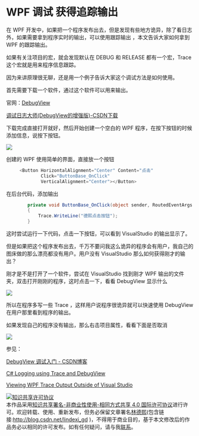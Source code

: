 # WPF 调试 获得追踪输出

在 WPF 开发中，如果把一个程序发布出去，但是发现有些地方诡异，除了看日志外，如果需要拿到程序实时的输出，可以使用跟踪输出 ，本文告诉大家如何拿到 WPF 的跟踪输出。

<!--more-->
<!-- CreateTime:2020/3/5 9:26:16 -->

<!-- csdn -->

<!-- 标签： WPF，调试 -->

如果有关注项目的宏，就会发现默认在 DEBUG 和 RELEASE 都有一个宏，Trace 这个宏就是用来程序信息跟踪。

因为来讲原理很无聊，还是用一个例子告诉大家这个调试方法是如何使用。

首先需要下载一个软件，通过这个软件可以用来输出。

官网：[DebugView](https://docs.microsoft.com/en-us/sysinternals/downloads/debugview )

[调试日志大师(DebugView的增强版)-CSDN下载](https://download.csdn.net/download/wg_duan/943900 )

下载完成直接打开就好，然后开始创建一个空白的 WPF 程序，在按下按钮的时候添加信息，说按下按钮。

![](http://image.acmx.xyz/lindexi%2F2018516145883346.jpg)

创建的 WPF 使用简单的界面，直接放一个按钮

```csharp
     <Button HorizontalAlignment="Center" Content="点击"
             Click="ButtonBase_OnClick"
             VerticalAlignment="Center"></Button>
```

在后台代码，添加输出

```csharp
        private void ButtonBase_OnClick(object sender, RoutedEventArgs e)
        {
            Trace.WriteLine("德熙点击按钮");
        }
```

这时尝试运行一下代码，点击一下按钮，可以看到 VisualStudio 的输出显示了。

但是如果把这个程序发布出去，千万不要问我这么诡异的程序会有用户，我自己的图床做的那么漂亮都没有用户。用户没有 VisualStudio 那么如何获得刚才的输出？

刚才是不是打开了一个软件，尝试在 VisualStudio 找到刚才 WPF 输出的文件夹，双击打开刚刚的程序，这时点击一下，看看 DebugView 显示什么

![](http://image.acmx.xyz/lindexi%2F201851615428160.jpg)

所以在程序多写一些 Trace ，这样用户说程序很诡异就可以快速使用 DebugView 在用户那里看到程序的输出。

如果发现自己的程序没有输出，那么右击项目属性，看看下面是否取消

![](http://image.acmx.xyz/lindexi%2F201851615734398.jpg)

参见：

[DebugView 调试入门 - CSDN博客](https://blog.csdn.net/jiankunking/article/details/44984487 )

[C# Logging using Trace and DebugView](http://dickvdbrink.github.io/c%23/2015/01/09/CSharp-Logging-using-Trace-and-DebugView.html )

[Viewing WPF Trace Output Outside of Visual Studio](https://wpf.2000things.com/2017/06/29/1212-viewing-wpf-trace-output-outside-of-visual-studio/#comment-61387 )

<a rel="license" href="http://creativecommons.org/licenses/by-nc-sa/4.0/"><img alt="知识共享许可协议" style="border-width:0" src="https://licensebuttons.net/l/by-nc-sa/4.0/88x31.png" /></a><br />本作品采用<a rel="license" href="http://creativecommons.org/licenses/by-nc-sa/4.0/">知识共享署名-非商业性使用-相同方式共享 4.0 国际许可协议</a>进行许可。欢迎转载、使用、重新发布，但务必保留文章署名[林德熙](http://blog.csdn.net/lindexi_gd)(包含链接:http://blog.csdn.net/lindexi_gd )，不得用于商业目的，基于本文修改后的作品务必以相同的许可发布。如有任何疑问，请与我[联系](mailto:lindexi_gd@163.com)。
